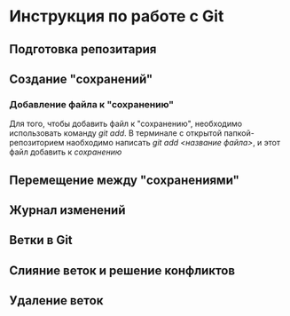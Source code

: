 # Инструкция по работе с Git

## Подготовка репозитария

## Создание "сохранений"

### Добавление файла к "сохранению"
Для того, чтобы добавить файл к "сохранению", необходимо использовать  команду *git add*. В терминале с открытой папкой-репозиторием наобходимо написать *git add <название файла>*, и этот файл добавить к *сохранению*

## Перемещение между "сохранениями"

## Журнал изменений

## Ветки в Git

## Слияние веток и решение конфликтов

## Удаление веток
